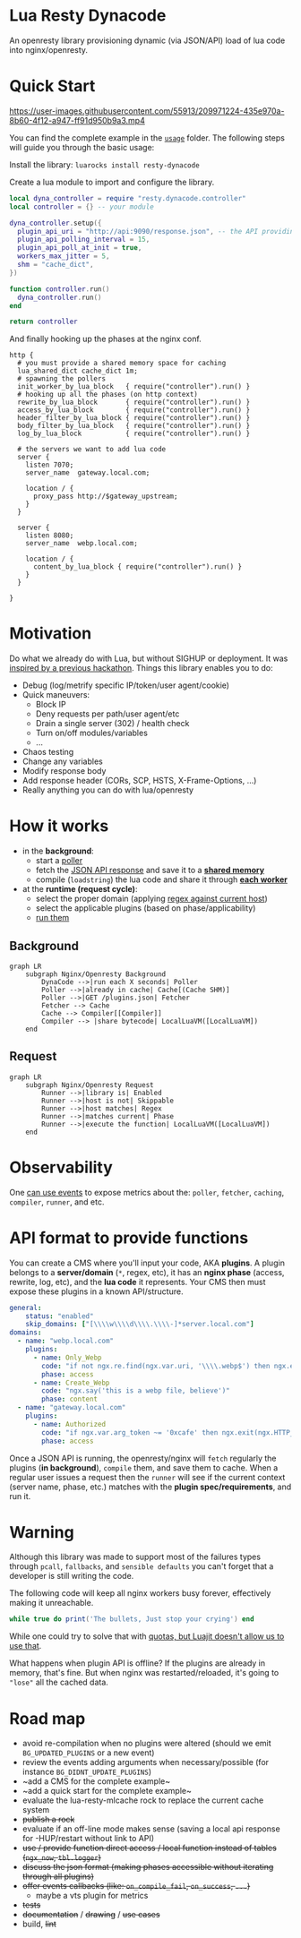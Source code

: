 # Lua Resty Dynacode

An openresty library provisioning dynamic (via JSON/API) load of lua code into nginx/openresty.

# Quick Start

https://user-images.githubusercontent.com/55913/209971224-435e970a-8b60-4f12-a947-ff91d950b9a3.mp4

You can find the complete example in the [`usage`](/usage) folder. The following steps will guide you through the basic usage:

Install the library: `luarocks install resty-dynacode`

Create a lua module to import and configure the library.

```lua
local dyna_controller = require "resty.dynacode.controller"
local controller = {} -- your module

dyna_controller.setup({
  plugin_api_uri = "http://api:9090/response.json", -- the API providing the expected response
  plugin_api_polling_interval = 15,
  plugin_api_poll_at_init = true,
  workers_max_jitter = 5,
  shm = "cache_dict",
})

function controller.run()
  dyna_controller.run()
end

return controller
```

And finally hooking up the phases at the nginx conf.

```nginx
http {
  # you must provide a shared memory space for caching
  lua_shared_dict cache_dict 1m;
  # spawning the pollers
  init_worker_by_lua_block   { require("controller").run() }
  # hooking up all the phases (on http context)
  rewrite_by_lua_block       { require("controller").run() }
  access_by_lua_block        { require("controller").run() }
  header_filter_by_lua_block { require("controller").run() }
  body_filter_by_lua_block   { require("controller").run() }
  log_by_lua_block           { require("controller").run() }

  # the servers we want to add lua code
  server {
    listen 7070;
    server_name  gateway.local.com;

    location / {
      proxy_pass http://$gateway_upstream;
    }
  }

  server {
    listen 8080;
    server_name  webp.local.com;

    location / {
      content_by_lua_block { require("controller").run() }
    }
  }

}
```

# Motivation

Do what we already do with Lua, but without SIGHUP or deployment. It was [inspired by a previous hackathon](https://github.com/leandromoreira/edge-computing-resty#demo). Things this library enables you to do:

* Debug (log/metrify specific IP/token/user agent/cookie)
* Quick maneuvers:
  * Block IP
  * Deny requests per path/user agent/etc
  * Drain a single server (302) / health check
  * Turn on/off modules/variables
  * ...
* Chaos testing
* Change any variables
* Modify response body
* Add response header (CORs, SCP, HSTS, X-Frame-Options,
 ...)
* Really anything you can do with lua/openresty


# How it works

* in the **background**:
  * start a [poller](/src/resty/dynacode/poller.lua#L40)
  * fetch the [JSON API response](/usage/response.json) and save it to a [**shared memory**](/src/resty/dynacode/cache.lua#L67)
  * compile (`loadstring`) the lua code and share it through [**each worker**](/src/resty/dynacode/controller.lua#L157)
* at the **runtime (request cycle)**:
  * select the proper domain (applying [regex against current host](/src/resty/dynacode/runner.lua#L88))
  * select the applicable plugins (based on phase/applicability)
  * [run them](/src/resty/dynacode/runner.lua#L102)

## Background 

```mermaid
graph LR
    subgraph Nginx/Openresty Background
        DynaCode -->|run each X seconds| Poller
        Poller -->|already in cache| Cache[(Cache SHM)]
        Poller -->|GET /plugins.json| Fetcher
        Fetcher --> Cache
        Cache --> Compiler[[Compiler]]
        Compiler --> |share bytecode| LocalLuaVM([LocalLuaVM])
    end
```

## Request

```mermaid
graph LR
    subgraph Nginx/Openresty Request
        Runner -->|library is| Enabled
        Runner -->|host is not| Skippable
        Runner -->|host matches| Regex
        Runner -->|matches current| Phase
        Runner -->|execute the function| LocalLuaVM([LocalLuaVM])
    end
```

# Observability

One [can use events](usage/src/controller.lua#L73) to expose metrics about the: `poller`, `fetcher`, `caching`, `compiler`, `runner`, and etc.

# API format to provide functions

You can create a CMS where you'll input your code, AKA **plugins**. A plugin belongs to a **server/domain** (`*`, regex, etc), it has an **nginx phase** (access, rewrite, log, etc), and the **lua code** it represents. Your CMS then must expose these plugins in a known API/structure.

```yaml
general:
    status: "enabled"
    skip_domains: ["[\\\\w\\\\d\\\\.\\\\-]*server.local.com"]
domains:
  - name: "webp.local.com"
    plugins:
      - name: Only_Webp
        code: "if not ngx.re.find(ngx.var.uri, '\\\\.webp$') then ngx.exit(ngx.HTTP_NOT_FOUND) end"
        phase: access
      - name: Create_Webp
        code: "ngx.say('this is a webp file, believe')"
        phase: content
  - name: "gateway.local.com"
    plugins:
      - name: Authorized
        code: "if ngx.var.arg_token ~= '0xcafe' then ngx.exit(ngx.HTTP_UNAUTHORIZED) end"
        phase: access
```

Once a JSON API is running, the openresty/nginx will `fetch` regularly the plugins (**in background**), `compile` them, and save them to cache. When a regular user issues a request then the `runner` will see if the current context (server name, phase, etc.) matches with the **plugin spec/requirements**, and run it.


# Warning

Although this library was made to support most of the failures types through `pcall`, `fallbacks`, and `sensible defaults` you can't forget that a developer is still writing the code.

The following code will keep all nginx workers busy forever, effectively making it unreachable.

```lua
while true do print('The bullets, Just stop your crying') end
```

While one could try to solve that with [quotas, but Luajit doesn't allow us to use that](https://github.com/Kong/kong-lua-sandbox#optionsquota).

What happens when plugin API is offline? If the plugins are already in memory, that's fine. But when nginx was restarted/reloaded, it's going to `"lose"` all the cached data.


# Road map

* avoid re-compilation when no plugins were altered (should we emit `BG_UPDATED_PLUGINS` or a new event)
* review the events adding arguments when necessary/possible (for instance `BG_DIDNT_UPDATE_PLUGINS`)
* ~add a CMS for the complete example~
* ~add a quick start for the complete example~
* evaluate the lua-resty-mlcache rock to replace the current cache system
* ~~publish a rock~~
* evaluate if an off-line mode makes sense (saving a local api response for -HUP/restart without link to API)
* ~~use / provide function direct access / local function instead of tables (`ngx_now`, `tbl.logger`)~~
* ~~discuss the json format (making phases accessible without iterating through all plugins)~~
* ~~offer events callbacks (like: `on_compile_fail`, `on_success`, `...`)~~
  * maybe a vts plugin for metrics
* ~~tests~~
* ~~documentation~~ / ~~drawing~~ / ~~use cases~~
* build, ~~lint~~
